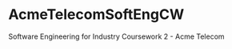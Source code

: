AcmeTelecomSoftEngCW
====================

Software Engineering for Industry Coursework 2 - Acme Telecom